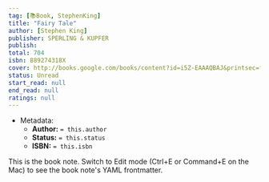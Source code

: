 ```yaml
---
tag: [📚Book, StephenKing]
title: "Fairy Tale"
author: [Stephen King]
publisher: SPERLING & KUPFER
publish: 
total: 704
isbn: 889274318X
cover: http://books.google.com/books/content?id=i5Z-EAAAQBAJ&printsec=frontcover&img=1&zoom=1&edge=curl&source=gbs_api
status: Unread
start_read: null
end_read: null
ratings: null
---
```


- Metadata:
	- **Author:** `= this.author`
	- **Status:** `= this.status`
	- **ISBN:** `= this.isbn`

This is the book note. Switch to Edit mode (Ctrl+E or Command+E on the Mac) to see the book note's YAML frontmatter.